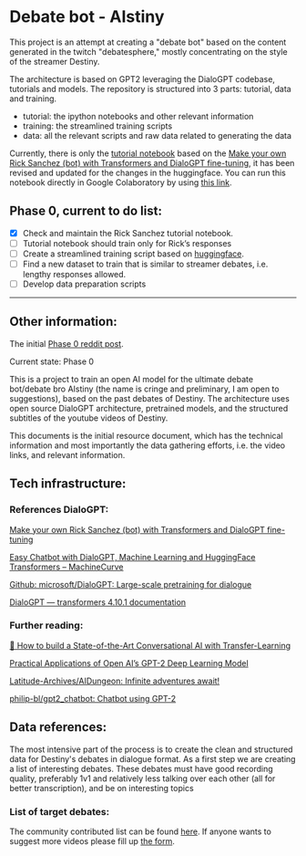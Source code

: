 # Debate bot - AIstiny

This project is an attempt at creating a "debate bot" based on the content generated in the twitch "debatesphere," mostly concentrating on the style of the streamer Destiny.

The architecture is based on GPT2 leveraging the DialoGPT codebase, tutorials and models. The repository is structured into 3 parts: tutorial, data and training.

* tutorial: the ipython notebooks and other relevant information
* training: the streamlined training scripts
* data: all the relevant scripts and raw data related to generating the data

Currently, there is only the [tutorial notebook](https://colab.research.google.com/github/gullabi/debatebot/blob/main/tutorials/GPTRick.ipynb) based on the [Make your own Rick Sanchez (bot) with Transformers and DialoGPT fine-tuning](https://towardsdatascience.com/make-your-own-rick-sanchez-bot-with-transformers-and-dialogpt-fine-tuning-f85e6d1f4e30?gi=cfc48d3ef8cf), it has been revised and updated for the changes in the huggingface. You can run this notebook directly in Google Colaboratory by using [this link](https://colab.research.google.com/github/gullabi/debatebot/blob/main/tutorials/GPTRick.ipynb).

## Phase 0, current to do list:

- [X] Check and maintain the Rick Sanchez tutorial notebook.
- [ ] Tutorial notebook should train only for Rick’s responses
- [ ] Create a streamlined training script based on [huggingface](https://github.com/huggingface/transformers/blob/master/examples/pytorch/language-modeling/run_clm.py).
- [ ] Find a new dataset to train that is similar to streamer debates, i.e. lengthy responses allowed.
- [ ] Develop data preparation scripts

---

## Other information:

The initial [Phase 0 reddit post](https://www.reddit.com/r/Destiny/comments/prthfj/aistiny_the_ultimate_debate_bot_phase_0_viability/). 

Current state: Phase 0

This is a project to train an open AI model for the ultimate debate bot/debate bro AIstiny (the name is cringe and preliminary, I am open to suggestions), based on the past debates of Destiny. The architecture uses open source DialoGPT architecture, pretrained models, and the structured subtitles of the youtube videos of Destiny.

This documents is the initial resource document, which has the technical information and most importantly the data gathering efforts, i.e. the video links, and relevant information.


## Tech infrastructure:


### References DialoGPT:

[Make your own Rick Sanchez (bot) with Transformers and DialoGPT fine-tuning](https://towardsdatascience.com/make-your-own-rick-sanchez-bot-with-transformers-and-dialogpt-fine-tuning-f85e6d1f4e30?gi=cfc48d3ef8cf)

[Easy Chatbot with DialoGPT, Machine Learning and HuggingFace Transformers – MachineCurve](https://www.machinecurve.com/index.php/2021/03/16/easy-chatbot-with-dialogpt-machine-learning-and-huggingface-transformers/)

[Github: microsoft/DialoGPT: Large-scale pretraining for dialogue](https://github.com/microsoft/DialoGPT)

[DialoGPT — transformers 4.10.1 documentation](https://huggingface.co/transformers/model_doc/dialogpt.html)


### Further reading:

[🦄 How to build a State-of-the-Art Conversational AI with Transfer-Learning](https://medium.com/huggingface/how-to-build-a-state-of-the-art-conversational-ai-with-transfer-learning-2d818ac26313)

[Practical Applications of Open AI’s GPT-2 Deep Learning Model](https://medium.com/the-research-nest/practical-applications-of-open-ais-gpt-2-deep-learning-model-14701f18a432)

[Latitude-Archives/AIDungeon: Infinite adventures await!](https://github.com/Latitude-Archives/AIDungeon)

[philip-bl/gpt2_chatbot: Chatbot using GPT-2](https://github.com/philip-bl/gpt2_chatbot)


## Data references:

The most intensive part of the process is to create the clean and structured data for Destiny's debates in dialogue format. As a first step we are creating a list of interesting debates. These debates must have good recording quality, preferably 1v1 and relatively less talking over each other (all for better transcription), and be on interesting topics


### List of target debates:

The community contributed list can be found [here](https://docs.google.com/spreadsheets/d/1MNMo7623PTooMu_aVBsio0G7iEfhTwQBlEk_NB270mQ/edit#gid=1266396936). If anyone wants to suggest more videos please fill up [the form](https://docs.google.com/forms/d/12j_fTeYhrCtjJ3NdY7Eud80mEsj2E3uZ9269gltn3LE/).
